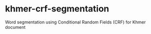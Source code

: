 # khmer-crf-segmentation
Word segmentation using Conditional Random Fields (CRF) for Khmer document
